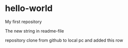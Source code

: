 # hello-world
My first repository

The new string in readme-file

repository clone from github to local pc and added this row